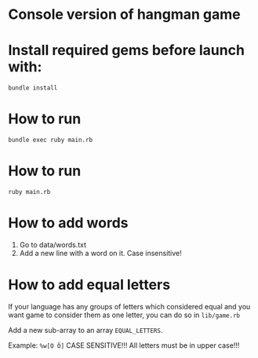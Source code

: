 <h1>Console version of hangman game</h1>


<h1>Install required gems before launch with:</h1>

```
bundle install
```

<h1>How to run</h1>

```
bundle exec ruby main.rb
```

<h1>How to run</h1>

```
ruby main.rb
```

<h1>How to add words</h1>

1) Go to data/words.txt
2) Add a new line with a word on it. Case insensitive!

<h1>How to add equal letters</h1>

If your language has any groups of letters which considered equal and you want
game to consider them as one letter, you can do so in `lib/game.rb`

Add a new sub-array to an array `EQUAL_LETTERS`.

Example: `%w[O Ö]`
CASE SENSITIVE!!! All letters must be in upper case!!!
